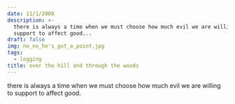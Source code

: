 ```yaml
---
date: 11/1/2008
description: >-
  there is always a time when we must choose how much evil we are willing to
  support to affect good...
draft: false
img: no_no_he's_got_a_point.jpg
tags:
  - logging
title: over the hill and through the woods
---
```


there is always a time when we must choose how much evil we are willing to support to affect good.
